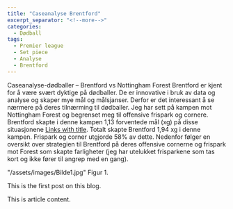 ```yaml
---
title: "Caseanalyse Brentford"
excerpt_separator: "<!--more-->"
categories:
  - Dødball
tags:
  - Premier league
  - Set piece
  - Analyse
  - Brentford
---
```


Caseanalyse-dødballer – Brentford vs Nottingham Forest
Brentford er kjent for å være svært dyktige på dødballer. De er innovative i bruk av data og analyse og skaper mye mål og målsjanser. Derfor er det interessant å se nærmere på deres tilnærming til dødballer. Jeg har sett på kampen mot Nottingham Forest og begrenset meg til offensive frispark og cornere. Brentford skapte i denne kampen 1,13 forventede mål (xg) på disse situasjonene [Links with title](https://understat.com/match/22104 "Understat"). Totalt skapte Brentford 1,94 xg i denne kampen. Frispark og corner utgjorde 58% av dette. Nedenfor følger en oversikt over strategien til Brentford på deres offensive cornerne og frispark mot Forest som skapte farligheter (jeg har utelukket frisparkene som tas kort og ikke fører til angrep med en gang). 

"/assets/images/Bilde1.jpg"
Figur 1.

This is the first post on this blog.
<!--more-->

This is article content.
